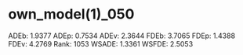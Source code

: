 # own_model(1)_050

ADEb: 1.9377
ADEp: 0.7534
ADEv: 2.3644
FDEb: 3.7065
FDEp: 1.4388
FDEv: 4.2769
Rank: 1053
WSADE: 1.3361
WSFDE: 2.5053